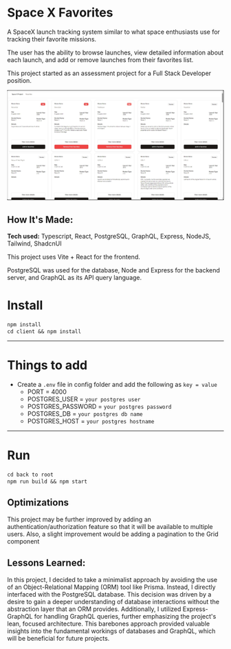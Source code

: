 # Space X Favorites

A SpaceX launch tracking system similar to what space enthusiasts use for tracking their favorite missions.

The user has the ability to browse launches, view detailed information about each launch, and add or remove launches from their favorites list.

This project started as an assessment project for a Full Stack Developer position.


![Project Image](./client/src/assets/preview.jpg)

## How It's Made:

**Tech used:** Typescript, React, PostgreSQL, GraphQL, Express, NodeJS, Tailwind, ShadcnUI

This project uses Vite + React for the frontend.

PostgreSQL was used for the database, Node and Express for the backend server, and GraphQL as its API query language.

# Install

```
npm install
cd client && npm install
```

---

# Things to add

- Create a `.env` file in config folder and add the following as `key = value`
  - PORT = 4000
  - POSTGRES_USER = `your postgres user`
  - POSTGRES_PASSWORD = `your postgres password`
  - POSTGRES_DB = `your postgres db name`
  - POSTGRES_HOST = `your postgres hostname`

---

# Run

```
cd back to root
npm run build && npm start
```


## Optimizations

This project may be further improved by adding an authentication/authorization feature so that it will be available to multiple users. Also, a slight improvement would be adding a pagination to the Grid component

## Lessons Learned:

In this project, I decided to take a minimalist approach by avoiding the use of an Object-Relational Mapping (ORM) tool like Prisma. Instead, I directly interfaced with the PostgreSQL database. This decision was driven by a desire to gain a deeper understanding of database interactions without the abstraction layer that an ORM provides. Additionally, I utilized Express-GraphQL for handling GraphQL queries, further emphasizing the project's lean, focused architecture. This barebones approach provided valuable insights into the fundamental workings of databases and GraphQL, which will be beneficial for future projects.